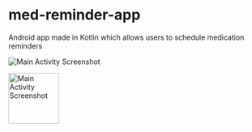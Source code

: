 # med-reminder-app
Android app made in Kotlin which allows users to schedule medication reminders 

![Main Activity Screenshot](https://i.ibb.co/F6vBFnj/Screenshot-20231015-164712.png)


<img src="https://i.ibb.co/F6vBFnj/Screenshot-20231015-164712.png" alt="Main Activity Screenshot" width="100" height="100">
